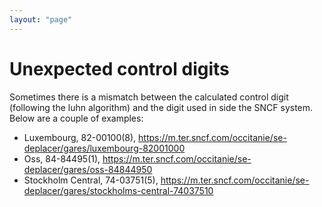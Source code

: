 ```yaml
---
layout: "page"
---
```


# Unexpected control digits

Sometimes there is a mismatch between the calculated control digit 
(following the luhn algorithm) and the digit used in side the SNCF system.
Below are a couple of examples:

- Luxembourg, 82-00100(8), https://m.ter.sncf.com/occitanie/se-deplacer/gares/luxembourg-82001000
- Oss, 84-84495(1), https://m.ter.sncf.com/occitanie/se-deplacer/gares/oss-84844950
- Stockholm Central, 74-03751(5), https://m.ter.sncf.com/occitanie/se-deplacer/gares/stockholms-central-74037510
